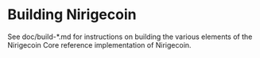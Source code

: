 Building Nirigecoin
================

See doc/build-*.md for instructions on building the various
elements of the Nirigecoin Core reference implementation of Nirigecoin.
